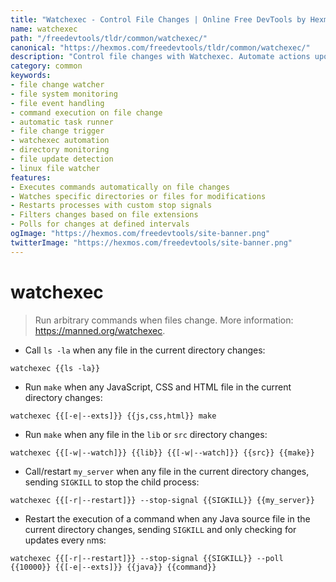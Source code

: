 ```yaml
---
title: "Watchexec - Control File Changes | Online Free DevTools by Hexmos"
name: watchexec
path: "/freedevtools/tldr/common/watchexec/"
canonical: "https://hexmos.com/freedevtools/tldr/common/watchexec/"
description: "Control file changes with Watchexec. Automate actions upon file modifications, triggering commands and tasks instantly. Free online tool, no registration required."
category: common
keywords:
- file change watcher
- file system monitoring
- file event handling
- command execution on file change
- automatic task runner
- file change trigger
- watchexec automation
- directory monitoring
- file update detection
- linux file watcher
features:
- Executes commands automatically on file changes
- Watches specific directories or files for modifications
- Restarts processes with custom stop signals
- Filters changes based on file extensions
- Polls for changes at defined intervals
ogImage: "https://hexmos.com/freedevtools/site-banner.png"
twitterImage: "https://hexmos.com/freedevtools/site-banner.png"
---
```


# watchexec

> Run arbitrary commands when files change.
> More information: <https://manned.org/watchexec>.

- Call `ls -la` when any file in the current directory changes:

`watchexec {{ls -la}}`

- Run `make` when any JavaScript, CSS and HTML file in the current directory changes:

`watchexec {{[-e|--exts]}} {{js,css,html}} make`

- Run `make` when any file in the `lib` or `src` directory changes:

`watchexec {{[-w|--watch]}} {{lib}} {{[-w|--watch]}} {{src}} {{make}}`

- Call/restart `my_server` when any file in the current directory changes, sending `SIGKILL` to stop the child process:

`watchexec {{[-r|--restart]}} --stop-signal {{SIGKILL}} {{my_server}}`

- Restart the execution of a command when any Java source file in the current directory changes, sending `SIGKILL` and only checking for updates every `n`ms:

`watchexec {{[-r|--restart]}} --stop-signal {{SIGKILL}} --poll {{10000}} {{[-e|--exts]}} {{java}} {{command}}`
